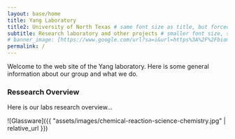 ```yaml
---
layout: base/home
title: Yang Laboratory
title2: University of North Texas # same font size as title, but forced onto a second line
subtitle: Research laboratory and other projects # smaller font size, shown below title+title2
# banner_image: [https://www.google.com/url?sa=i&url=https%3A%2F%2Fbiomedical.engineering.unt.edu%2Fundergraduate%2Fsenior-design&psig=AOvVaw1sgDwKqYuUPtOV2kUMkIcr&ust=1699556562400000&source=images&cd=vfe&opi=89978449&ved=0CBIQjRxqFwoTCJjemdqLtYIDFQAAAAAdAAAAABAQ](https://identityguide.unt.edu/sites/default/files/department_of_biomedical_engineering_green_side_by_side.png)
permalink: /
---
```


<style>mark{ color:rgb(185,220,210); background-color:white; }</style>

Welcome to the web site of the Yang laboratory.
Here is some general information about our group
and what we do.

### Ressearch Overview

Here is our labs research overview...

![Glassware]({{ "assets/images/chemical-reaction-science-chemistry.jpg" | relative_url }})

